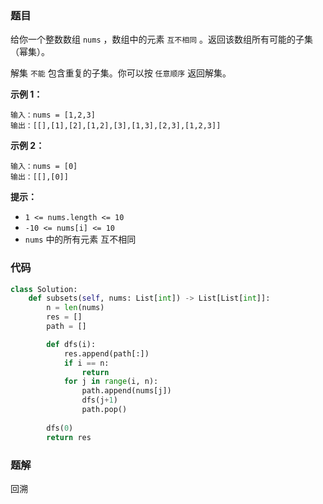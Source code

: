 ### 题目

给你一个整数数组 `nums` ，数组中的元素 `互不相同` 。返回该数组所有可能的子集（幂集）。

解集 `不能` 包含重复的子集。你可以按 `任意顺序` 返回解集。

 
**示例 1：**

```
输入：nums = [1,2,3]
输出：[[],[1],[2],[1,2],[3],[1,3],[2,3],[1,2,3]]
```

**示例 2：**

```
输入：nums = [0]
输出：[[],[0]]
``` 

**提示：**

- `1 <= nums.length <= 10`
- `-10 <= nums[i] <= 10`
- `nums` 中的所有元素 互不相同

### 代码

```python
class Solution:
    def subsets(self, nums: List[int]) -> List[List[int]]:
        n = len(nums)
        res = []
        path = []

        def dfs(i):
            res.append(path[:])
            if i == n:
                return
            for j in range(i, n):
                path.append(nums[j])
                dfs(j+1)
                path.pop()
        
        dfs(0)
        return res
```

### 题解

回溯